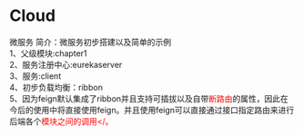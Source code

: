 # Cloud
微服务
简介：微服务初步搭建以及简单的示例<br>
1、父级模块:chapter1<br>
2、服务注册中心:eurekaserver<br>
3、服务:client<br>
4、初步负载均衡：ribbon<br>
5、因为feign默认集成了ribbon并且支持可插拔以及自带<font color=red>断路由</font>的属性，因此在今后的使用中将直接使用feign。并且使用feign可以直接通过接口指定路由来进行后端各个<font color=red>模块之间的调用</<font>。
